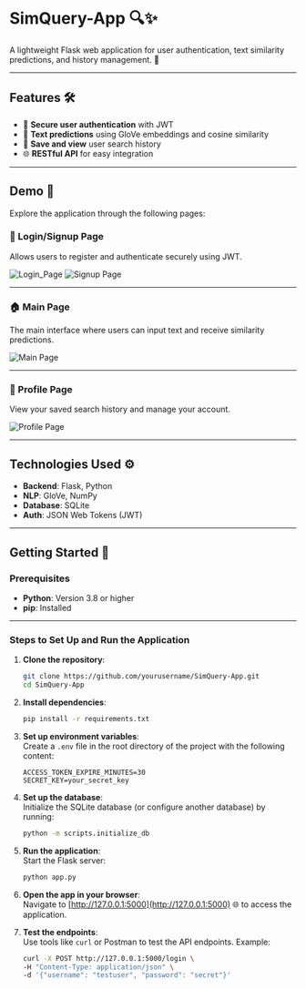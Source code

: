 # SimQuery-App 🔍✨

A lightweight Flask web application for user authentication, text similarity predictions, and history management. 🚀

---

## Features 🛠️

- 🔑 **Secure user authentication** with JWT  
- 🧠 **Text predictions** using GloVe embeddings and cosine similarity  
- 📜 **Save and view** user search history  
- 🌐 **RESTful API** for easy integration  

---

## Demo 🎥

Explore the application through the following pages:

### 🔐 Login/Signup Page
Allows users to register and authenticate securely using JWT.

![Login_Page](loginpage.png)
![Signup Page](signuppage.png)

---

### 🏠 Main Page
The main interface where users can input text and receive similarity predictions.

![Main Page](mainpage.png)

---

### 👤 Profile Page
View your saved search history and manage your account.

![Profile Page](profile.png)

---

## Technologies Used ⚙️

- **Backend**: Flask, Python  
- **NLP**: GloVe, NumPy  
- **Database**: SQLite  
- **Auth**: JSON Web Tokens (JWT)  

---

## Getting Started 🚀

### Prerequisites
- **Python**: Version 3.8 or higher  
- **pip**: Installed  

---

### Steps to Set Up and Run the Application

1. **Clone the repository**:
   ```bash
   git clone https://github.com/yourusername/SimQuery-App.git
   cd SimQuery-App
   ```

2. **Install dependencies**:
   ```bash
   pip install -r requirements.txt
   ```

3. **Set up environment variables**:  
   Create a `.env` file in the root directory of the project with the following content:
   ```
   ACCESS_TOKEN_EXPIRE_MINUTES=30
   SECRET_KEY=your_secret_key
   ```

4. **Set up the database**:  
   Initialize the SQLite database (or configure another database) by running:
   ```bash
   python -m scripts.initialize_db
   ```

5. **Run the application**:  
   Start the Flask server:
   ```bash
   python app.py
   ```

6. **Open the app in your browser**:  
   Navigate to [http://127.0.0.1:5000](http://127.0.0.1:5000) 🌐 to access the application.

7. **Test the endpoints**:  
   Use tools like `curl` or Postman to test the API endpoints. Example:
   ```bash
   curl -X POST http://127.0.0.1:5000/login \
   -H "Content-Type: application/json" \
   -d '{"username": "testuser", "password": "secret"}'
   ```
